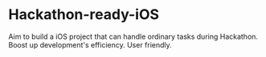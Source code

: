 # Hackathon-ready-iOS
Aim to build a iOS project that can handle ordinary tasks during Hackathon. Boost up development's efficiency. User friendly.
